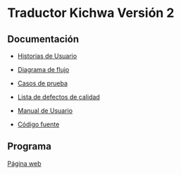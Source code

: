 # Traductor Kichwa Versión 2

## Documentación

- [Historias de Usuario](https://github.com/SLeonCamacho/CalidadCodeFusion/blob/8ee29fd0da72f0ebdbe540a09dbb19c5453006ea/Proyecto-Traductor-Kichwa-Version-2/Documentaci%C3%B3n/Historias%20de%20Usuario.md) 

- [Diagrama de flujo](https://github.com/SLeonCamacho/CalidadCodeFusion/blob/8ee29fd0da72f0ebdbe540a09dbb19c5453006ea/Proyecto-Traductor-Kichwa-Version-2/Documentaci%C3%B3n/Diagrama%20de%20flujo/Diagrama%20de%20flujo.md) 

- [Casos de prueba](https://github.com/SLeonCamacho/CalidadCodeFusion/blob/8ee29fd0da72f0ebdbe540a09dbb19c5453006ea/Proyecto-Traductor-Kichwa-Version-2/Documentaci%C3%B3n/Casos%20de%20Prueba%20v2.0.md)  

- [Lista de defectos de calidad](https://github.com/SLeonCamacho/CalidadCodeFusion/blob/8ee29fd0da72f0ebdbe540a09dbb19c5453006ea/Proyecto-Traductor-Kichwa-Version-2/Documentaci%C3%B3n/Lista%20defectos%20de%20calidad%20v2.0.md) 

- [Manual de Usuario](https://github.com/SLeonCamacho/CalidadCodeFusion/blob/8ee29fd0da72f0ebdbe540a09dbb19c5453006ea/Proyecto-Traductor-Kichwa-Version-2/Documentaci%C3%B3n/Manual%20de%20Usuario/Manual%20de%20Usuario.md) 

- [Código fuente](https://github.com/SLeonCamacho/CalidadCodeFusion/tree/8ee29fd0da72f0ebdbe540a09dbb19c5453006ea/Proyecto-Traductor-Kichwa-Version-2/C%C3%B3digo/TraductorNumeroKichwa%20v2.0%20(revisado)) 

## Programa
[Página web]()
